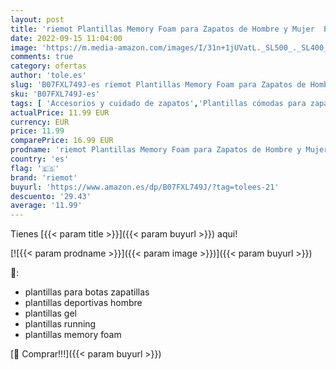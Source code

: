 ```yaml
---
layout: post
title: 'riemot Plantillas Memory Foam para Zapatos de Hombre y Mujer  Plantillas para Zapatillas Botas  Cómodas y Amortiguación para Trabajo  Deportes  Caminar  Senderismo Negro 46 EU'
date: 2022-09-15 11:04:00
image: 'https://m.media-amazon.com/images/I/31n+1jUVatL._SL500_._SL400_.jpg'
comments: true
category: ofertas
author: 'tole.es'
slug: 'B07FXL749J-es riemot Plantillas Memory Foam para Zapatos de Hombre y...'
sku: 'B07FXL749J-es'
tags: [ 'Accesorios y cuidado de zapatos','Plantillas cómodas para zapatos','Plantillas para zapatos','Zapatos y complementos','riemot','zapatos','🇪🇸', ]
actualPrice: 11.99 EUR
currency: EUR
price: 11.99
comparePrice: 16.99 EUR
prodname: 'riemot Plantillas Memory Foam para Zapatos de Hombre y Mujer  Plantillas para Zapatillas Botas  Cómodas y Amortiguación para Trabajo  Deportes  Caminar  Senderismo Negro 46 EU'
country: 'es'
flag: '🇪🇸'
brand: 'riemot'
buyurl: 'https://www.amazon.es/dp/B07FXL749J/?tag=tolees-21'
descuento: '29.43'
average: '11.99'
---
```


Tienes [{{< param title >}}]({{< param buyurl >}}) aqui!

[![{{< param prodname >}}]({{< param image >}})]({{< param buyurl >}})

🔎:

- plantillas para botas zapatillas
- plantillas deportivas hombre
- plantillas gel
- plantillas running
- plantillas memory foam

[🛒 Comprar!!!]({{< param buyurl >}})
